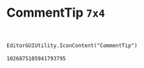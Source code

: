# CommentTip `7x4`
<img src="/img/CommentTip.png" width=7 height=4>

``` CSharp
EditorGUIUtility.IconContent("CommentTip")
```
```
1026875105941793795
```
